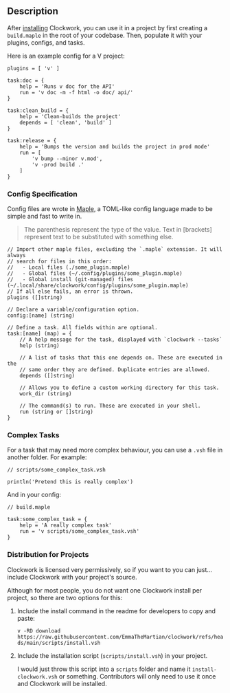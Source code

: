 ## Description

After [installing](https://github.com/EmmaTheMartian/clockwork#Installation)
Clockwork, you can use it in a project by first creating a `build.maple` in the
root of your codebase. Then, populate it with your plugins, configs, and tasks.

Here is an example config for a V project:

```maple
plugins = [ 'v' ]

task:doc = {
	help = 'Runs v doc for the API'
	run = 'v doc -m -f html -o doc/ api/'
}

task:clean_build = {
	help = 'Clean-builds the project'
	depends = [ 'clean', 'build' ]
}

task:release = {
	help = 'Bumps the version and builds the project in prod mode'
	run = [
		'v bump --minor v.mod',
		'v -prod build .'
	]
}
```

### Config Specification

Config files are wrote in [Maple](https://github.com/emmathemartian/maple), a
TOML-like config language made to be simple and fast to write in.

> The parenthesis represent the type of the value. Text in \[brackets\]
> represent text to be substituted with something else.

```maple
// Import other maple files, excluding the `.maple` extension. It will always
// search for files in this order:
//   - Local files (./some_plugin.maple)
//   - Global files (~/.config/plugins/some_plugin.maple)
//   - Global install (git-managed) files (~/.local/share/clockwork/config/plugins/some_plugin.maple)
// If all else fails, an error is thrown.
plugins ([]string)

// Declare a variable/configuration option.
config:[name] (string)

// Define a task. All fields within are optional.
task:[name] (map) = {
	// A help message for the task, displayed with `clockwork --tasks`
	help (string)

	// A list of tasks that this one depends on. These are executed in the
	// same order they are defined. Duplicate entries are allowed.
	depends ([]string)

	// Allows you to define a custom working directory for this task.
	work_dir (string)

	// The command(s) to run. These are executed in your shell.
	run (string or []string)
}
```

### Complex Tasks

For a task that may need more complex behaviour, you can use a `.vsh` file in
another folder. For example:

```vsh
// scripts/some_complex_task.vsh

println('Pretend this is really complex')
```

And in your config:

```maple
// build.maple

task:some_complex_task = {
	help = 'A really complex task'
	run = 'v scripts/some_complex_task.vsh'
}
```

### Distribution for Projects

Clockwork is licensed very permissively, so if you want to you can just...
include Clockwork with your project's source.

Although for most people, you do not want one Clockwork install per project, so
there are two options for this:

1. Include the install command in the readme for developers to copy and paste:

	`v -RD download https://raw.githubusercontent.com/EmmaTheMartian/clockwork/refs/heads/main/scripts/install.vsh`

2. Include the installation script (`scripts/install.vsh`) in your project.

	I would just throw this script into a `scripts` folder and name it
	`install-clockwork.vsh` or something. Contributors will only need to use
	it once and Clockwork will be installed.
